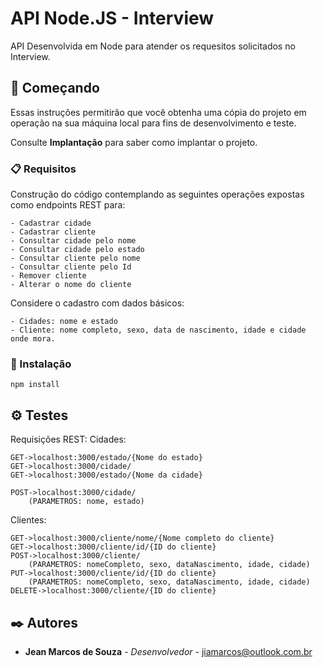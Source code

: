 # API Node.JS - Interview

API Desenvolvida em Node para atender os requesitos solicitados no Interview.

## 🚀 Começando

Essas instruções permitirão que você obtenha uma cópia do projeto em operação na sua máquina local para fins de desenvolvimento e teste.

Consulte **Implantação** para saber como implantar o projeto.

### 📋 Requisitos

Construção do código contemplando as seguintes operações expostas como endpoints REST para:

```
- Cadastrar cidade
- Cadastrar cliente
- Consultar cidade pelo nome
- Consultar cidade pelo estado
- Consultar cliente pelo nome
- Consultar cliente pelo Id
- Remover cliente
- Alterar o nome do cliente
```

Considere o cadastro com dados básicos:

```
- Cidades: nome e estado
- Cliente: nome completo, sexo, data de nascimento, idade e cidade onde mora.
```

### 🔧 Instalação

```
npm install
```

## ⚙️ Testes

Requisições REST:
Cidades:
```
GET->localhost:3000/estado/{Nome do estado}
GET->localhost:3000/cidade/
GET->localhost:3000/estado/{Nome da cidade}

POST->localhost:3000/cidade/
	(PARAMETROS: nome, estado)
```	

Clientes:
```
GET->localhost:3000/cliente/nome/{Nome completo do cliente}
GET->localhost:3000/cliente/id/{ID do cliente}
POST->localhost:3000/cliente/
	(PARAMETROS: nomeCompleto, sexo, dataNascimento, idade, cidade)
PUT->localhost:3000/cliente/id/{ID do cliente}
	(PARAMETROS: nomeCompleto, sexo, dataNascimento, idade, cidade)    
DELETE->localhost:3000/cliente/{ID do cliente}
```

## ✒️ Autores

* **Jean Marcos de Souza** - *Desenvolvedor* - jiamarcos@outlook.com.br
